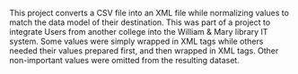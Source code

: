 This project converts a CSV file into an XML file while normalizing values to match the data model of their destination. 
This was part of a project to integrate Users from another college into the William & Mary library IT system. 
Some values were simply wrapped in XML tags while others needed their values prepared first, and then wrapped in XML tags. 
Other non-important values were omitted from the resulting dataset.
